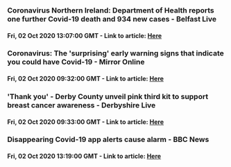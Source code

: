 ### **Coronavirus Northern Ireland: Department of Health reports one further Covid-19 death and 934 new cases - Belfast Live**
#### Fri, 02 Oct 2020 13:07:00 GMT - Link to article: [Here](https://news.google.com/__i/rss/rd/articles/CBMiZ2h0dHBzOi8vd3d3LmJlbGZhc3RsaXZlLmNvLnVrL25ld3MvYmVsZmFzdC1uZXdzL2Nvcm9uYXZpcnVzLW5vcnRoZXJuLWlyZWxhbmQtZGVwYXJ0bWVudC1oZWFsdGgtMTkwMzg1NDbSAWtodHRwczovL3d3dy5iZWxmYXN0bGl2ZS5jby51ay9uZXdzL2JlbGZhc3QtbmV3cy9jb3JvbmF2aXJ1cy1ub3J0aGVybi1pcmVsYW5kLWRlcGFydG1lbnQtaGVhbHRoLTE5MDM4NTQ2LmFtcA?oc=5)
### **Coronavirus: The 'surprising' early warning signs that indicate you could have Covid-19 - Mirror Online**
#### Fri, 02 Oct 2020 09:32:00 GMT - Link to article: [Here](https://news.google.com/__i/rss/rd/articles/CBMiVGh0dHBzOi8vd3d3Lm1pcnJvci5jby51ay9zY2llbmNlL2Nvcm9uYXZpcnVzLXN1cnByaXNpbmctZWFybHktd2FybmluZy1zaWducy0yMjc4MDE3MNIBWGh0dHBzOi8vd3d3Lm1pcnJvci5jby51ay9zY2llbmNlL2Nvcm9uYXZpcnVzLXN1cnByaXNpbmctZWFybHktd2FybmluZy1zaWducy0yMjc4MDE3MC5hbXA?oc=5)
### **'Thank you' - Derby County unveil pink third kit to support breast cancer awareness - Derbyshire Live**
#### Fri, 02 Oct 2020 09:33:00 GMT - Link to article: [Here](https://news.google.com/__i/rss/rd/articles/CBMiYWh0dHBzOi8vd3d3LmRlcmJ5dGVsZWdyYXBoLmNvLnVrL3Nwb3J0L2Zvb3RiYWxsL2Zvb3RiYWxsLW5ld3MvZGVyYnktY291bnR5LXRoaXJkLWtpdC1waW5rLTQ1Njg0MzLSAWVodHRwczovL3d3dy5kZXJieXRlbGVncmFwaC5jby51ay9zcG9ydC9mb290YmFsbC9mb290YmFsbC1uZXdzL2RlcmJ5LWNvdW50eS10aGlyZC1raXQtcGluay00NTY4NDMyLmFtcA?oc=5)
### **Disappearing Covid-19 app alerts cause alarm - BBC News**
#### Fri, 02 Oct 2020 13:19:00 GMT - Link to article: [Here](https://news.google.com/__i/rss/rd/articles/CBMiLmh0dHBzOi8vd3d3LmJiYy5jby51ay9uZXdzL3RlY2hub2xvZ3ktNTQzODkwODPSATJodHRwczovL3d3dy5iYmMuY28udWsvbmV3cy9hbXAvdGVjaG5vbG9neS01NDM4OTA4Mw?oc=5)
